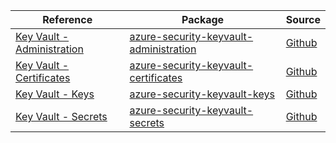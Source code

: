 | Reference | Package | Source |
|---|---|---|
|[Key Vault - Administration](security-keyvault-administration-readme.md)|[azure-security-keyvault-administration](https://repo1.maven.org/maven2/com/azure/azure-security-keyvault-administration)|[Github](https://github.com/Azure/azure-sdk-for-java/blob/main/sdk/keyvault/azure-security-keyvault-administration)|
|[Key Vault - Certificates](security-keyvault-certificates-readme.md)|[azure-security-keyvault-certificates](https://repo1.maven.org/maven2/com/azure/azure-security-keyvault-certificates)|[Github](https://github.com/Azure/azure-sdk-for-java/blob/main/sdk/keyvault/azure-security-keyvault-certificates)|
|[Key Vault - Keys](security-keyvault-keys-readme.md)|[azure-security-keyvault-keys](https://repo1.maven.org/maven2/com/azure/azure-security-keyvault-keys)|[Github](https://github.com/Azure/azure-sdk-for-java/blob/main/sdk/keyvault/azure-security-keyvault-keys)|
|[Key Vault - Secrets](security-keyvault-secrets-readme.md)|[azure-security-keyvault-secrets](https://repo1.maven.org/maven2/com/azure/azure-security-keyvault-secrets)|[Github](https://github.com/Azure/azure-sdk-for-java/blob/main/sdk/keyvault/azure-security-keyvault-secrets)|
